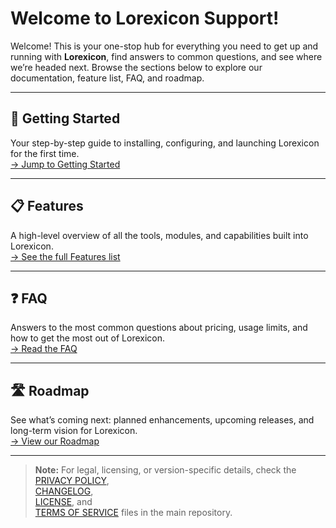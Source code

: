 # Welcome to Lorexicon Support!

Welcome! This is your one-stop hub for everything you need to get up and running with **Lorexicon**, find answers to common questions, and see where we’re headed next. Browse the sections below to explore our documentation, feature list, FAQ, and roadmap.

---

## 🚀 Getting Started
Your step-by-step guide to installing, configuring, and launching Lorexicon for the first time.  
[→ Jump to Getting Started](Getting-Started)

---

## 📋 Features
A high-level overview of all the tools, modules, and capabilities built into Lorexicon.  
[→ See the full Features list](Features)

---

## ❓ FAQ
Answers to the most common questions about pricing, usage limits, and how to get the most out of Lorexicon.  
[→ Read the FAQ](FAQ)

---

## 🛣️ Roadmap
See what’s coming next: planned enhancements, upcoming releases, and long-term vision for Lorexicon.  
[→ View our Roadmap](Roadmap)

---

> **Note:** For legal, licensing, or version-specific details, check the  
> [PRIVACY POLICY](https://github.com/Fergusware/lorexicon-support/blob/main/PRIVACY_POLICY.md),  
> [CHANGELOG](https://github.com/Fergusware/lorexicon-support/blob/main/CHANGELOG.md),  
> [LICENSE](https://github.com/Fergusware/lorexicon-support/blob/main/LICENSE), and  
> [TERMS OF SERVICE](https://github.com/Fergusware/lorexicon-support/blob/main/TERMS_OF_SERVICE.md) files in the main repository.
